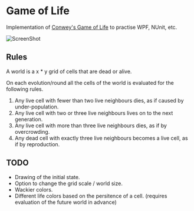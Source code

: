 Game of Life
============
Implementation of [Conwey's Game of Life](http://www.google.fi) to practise WPF, NUnit, etc.

![ScreenShot](https://raw.github.com/i-saumitra/Voice-controlled-MP3-Player/master/screenshot.jpg)


Rules
-----
A world is a x * y grid of cells that are dead or alive.

On each evolution/round all the cells of the world is evaluated for the following rules.

1. Any live cell with fewer than two live neighbours dies, as if caused by under-population.
2. Any live cell with two or three live neighbours lives on to the next generation.
3. Any live cell with more than three live neighbours dies, as if by overcrowding.
4. Any dead cell with exactly three live neighbours becomes a live cell, as if by reproduction.

TODO
----
* Drawing of the initial state.
* Option to change the grid scale / world size.
* Wackier colors.
* Different life colors based on the persitence of a cell. (requires evaluation of the future world in advance)
